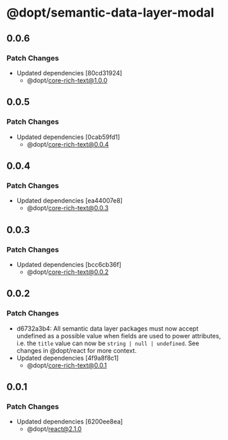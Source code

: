 # @dopt/semantic-data-layer-modal

## 0.0.6

### Patch Changes

- Updated dependencies [80cd31924]
  - @dopt/core-rich-text@1.0.0

## 0.0.5

### Patch Changes

- Updated dependencies [0cab59fd1]
  - @dopt/core-rich-text@0.0.4

## 0.0.4

### Patch Changes

- Updated dependencies [ea44007e8]
  - @dopt/core-rich-text@0.0.3

## 0.0.3

### Patch Changes

- Updated dependencies [bcc6cb36f]
  - @dopt/core-rich-text@0.0.2

## 0.0.2

### Patch Changes

- d6732a3b4: All semantic data layer packages must now accept undefined as a possible value when fields are used to power attributes, i.e. the `title` value can now be `string | null | undefined`. See changes in @dopt/react for more context.
- Updated dependencies [4f9a8f8c1]
  - @dopt/core-rich-text@0.0.1

## 0.0.1

### Patch Changes

- Updated dependencies [6200ee8ea]
  - @dopt/react@2.1.0
